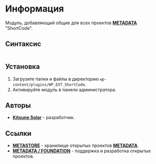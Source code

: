 # Информация

Модуль, добавляющий общие для всех проектов [**METADATA**](https://metadata.foundation/) "ShortCode".

## Синтаксис

```

```

## Установка

1. Загрузите папки и файлы в директорию `wp-content/plugins/WP_EXT_ShortCode`.
2. Активируйте модуль в панели администратора.

## Авторы

- [**Kitsune Solar**](https://kitsune.solar/) - разработчик.

## Ссылки

- [**METASTORE**](https://metastore.pro/) - хранилище открытых проектов [**METADATA**](https://metadata.foundation/).
- [**METADATA / FOUNDATION**](https://metadata.foundation/) - поддержка и разработка открытых проектов.

